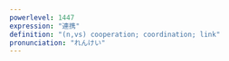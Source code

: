 ```yaml
---
powerlevel: 1447
expression: "連携"
definition: "(n,vs) cooperation; coordination; link"
pronunciation: "れんけい"
---
```


